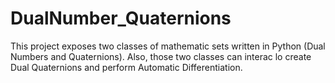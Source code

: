 # DualNumber_Quaternions
This project exposes two classes of mathematic sets written in Python (Dual Numbers and Quaternions). Also, those two classes can interac lo create Dual Quaternions and perform Automatic Differentiation.
